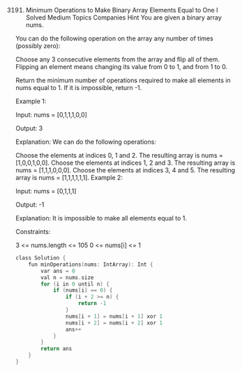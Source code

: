 3191. Minimum Operations to Make Binary Array Elements Equal to One I
Solved
Medium
Topics
Companies
Hint
You are given a binary array nums.

You can do the following operation on the array any number of times (possibly zero):

Choose any 3 consecutive elements from the array and flip all of them.
Flipping an element means changing its value from 0 to 1, and from 1 to 0.

Return the minimum number of operations required to make all elements in nums equal to 1. If it is impossible, return -1.

 

Example 1:

Input: nums = [0,1,1,1,0,0]

Output: 3

Explanation:
We can do the following operations:

Choose the elements at indices 0, 1 and 2. The resulting array is nums = [1,0,0,1,0,0].
Choose the elements at indices 1, 2 and 3. The resulting array is nums = [1,1,1,0,0,0].
Choose the elements at indices 3, 4 and 5. The resulting array is nums = [1,1,1,1,1,1].
Example 2:

Input: nums = [0,1,1,1]

Output: -1

Explanation:
It is impossible to make all elements equal to 1.

 

Constraints:

3 <= nums.length <= 105
0 <= nums[i] <= 1

```c
class Solution {
    fun minOperations(nums: IntArray): Int {
        var ans = 0
        val n = nums.size
        for (i in 0 until n) {
            if (nums[i] == 0) {
                if (i + 2 >= n) {
                    return -1
                }
                nums[i + 1] = nums[i + 1] xor 1
                nums[i + 2] = nums[i + 2] xor 1
                ans++
            }
        }
        return ans
    }
}


```
